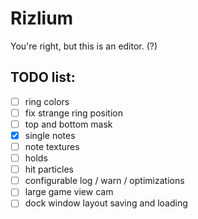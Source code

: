 # Rizlium
You're right, but this is an editor. (?)  

## TODO list:
 - [ ] ring colors
 - [ ] fix strange ring position
 - [ ] top and bottom mask 
 - [x] single notes
 - [ ] note textures
 - [ ] holds
 - [ ] hit particles
 - [ ] configurable log / warn / optimizations
 - [ ] large game view cam
 - [ ] dock window layout saving and loading